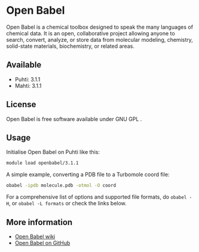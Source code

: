 # Open Babel

Open Babel is a chemical toolbox designed to speak the many languages of chemical data. It is an open, collaborative project allowing anyone to search, convert, analyze, or store data from molecular modeling, chemistry, solid-state materials, biochemistry, or related areas. 


## Available

-   Puhti: 3.1.1
-   Mahti: 3.1.1

## License

Open Babel is free software available under  GNU GPL .

## Usage

Initialise Open Babel on Puhti like this:

```bash
module load openbabel/3.1.1
```

A simple example, converting a PDB file to a Turbomole coord file:

```bash
obabel -ipdb molecule.pdb -otmol -O coord
```

For a comprehensive list of options and supported file formats, do  `obabel -H`, or   `obabel -L formats` or check the links below.

## More information
-   [Open Babel wiki](http://openbabel.org/wiki/Main_Page)
-   [Open Babel on GitHub](https://github.com/openbabel )

